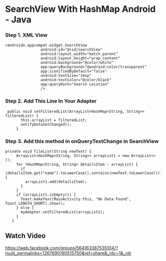 # SearchView With HashMap Android - Java


### Step 1. XML View

```
<androidx.appcompat.widget.SearchView
                android:id="@+id/searchView"
                android:layout_width="match_parent"
                android:layout_height="wrap_content"
                android:background="@color/white"
                app:queryBackground="@android:color/transparent"
                app:iconifiedByDefault="false"
                android:textSize="14sp"
                android:textColor="@color/black"
                app:queryHint="Search Location"
                />
```


### Step 2. Add This Line In Your Adapter

```
 public void setFilteredList(ArrayList<HashMap<String, String>> filteredList) {  
       this.arrayList = filteredList;  
       notifyDataSetChanged();  
     }  
```


### Step 3. Add this method in onQueryTextChange in SearchView

```
private void fileList(String newText) {  
     ArrayList<HashMap<String, String>> arrayList1 = new ArrayList<>();  
     for (HashMap<String, String> detailsItem : arrayList) {  
       if (detailsItem.get("name").toLowerCase().contains(newText.toLowerCase())) {  
         arrayList1.add(detailsItem);  
       }  
     }  
     if (arrayList1.isEmpty()) {  
       Toast.makeText(MainActivity.this, "No Data Found", Toast.LENGTH_SHORT).show();  
     } else {  
       myAdapter.setFilteredList(arrayList1);  
     }  
   }  
```



## Watch Video

https://web.facebook.com/groups/564163387535104/?multi_permalinks=1267690190515750&ref=share&_rdc=1&_rdr
